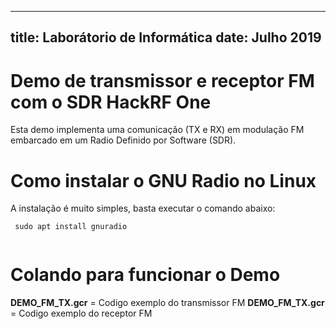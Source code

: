 
---
title: Laborátorio de Informática
date: Julho 2019
---

# Demo de transmissor e receptor FM com o SDR HackRF One

Esta demo implementa uma comunicação (TX e RX) em modulação FM embarcado em um Radio Definido por Software (SDR). 

# Como instalar o GNU Radio no Linux 

A instalação é muito simples, basta executar o comando abaixo:

```
 sudo apt install gnuradio
 
```
# Colando para funcionar o Demo

**DEMO_FM_TX.gcr** = Codigo exemplo do transmissor FM
**DEMO_FM_TX.gcr** = Codigo exemplo do receptor FM


